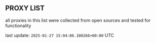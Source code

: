 ## PROXY LIST

all proxies in this list were collected from open sources and tested for functionality

last update: `2025-01-27 15:04:06.100266+00:00` UTC